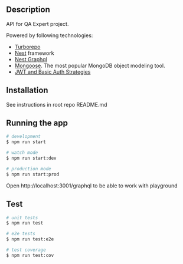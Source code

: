 ## Description

API for QA Expert project.

Powered by following technologies:

- [Turborepo](https://turbo.build/)
- [Nest](https://github.com/nestjs/nest) framework
- [Nest Graphql](https://docs.nestjs.com/graphql/quick-start)
- [Mongoose](https://docs.nestjs.com/recipes/mongodb#mongodb-mongoose). The most popular MongoDB object modeling tool.
- [JWT and Basic Auth Strategies](https://docs.nestjs.com/security/authentication#implementing-passport-jwt)

## Installation

See instructions in root repo README.md

## Running the app

```bash
# development
$ npm run start

# watch mode
$ npm run start:dev

# production mode
$ npm run start:prod
```

Open http://localhost:3001/graphql to be able to work with playground

## Test

```bash
# unit tests
$ npm run test

# e2e tests
$ npm run test:e2e

# test coverage
$ npm run test:cov
```
